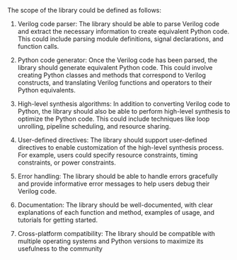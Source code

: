 The scope of the library could be defined as follows:

1. Verilog code parser: The library should be able to parse Verilog code and extract the necessary information to create equivalent Python code. This could include parsing module definitions, signal declarations, and function calls.

2. Python code generator: Once the Verilog code has been parsed, the library should generate equivalent Python code. This could involve creating Python classes and methods that correspond to Verilog constructs, and translating Verilog functions and operators to their Python equivalents.

3. High-level synthesis algorithms: In addition to converting Verilog code to Python, the library should also be able to perform high-level synthesis to optimize the Python code. This could include techniques like loop unrolling, pipeline scheduling, and resource sharing.

4. User-defined directives: The library should support user-defined directives to enable customization of the high-level synthesis process. For example, users could specify resource constraints, timing constraints, or power constraints.

5. Error handling: The library should be able to handle errors gracefully and provide informative error messages to help users debug their Verilog code.

6. Documentation: The library should be well-documented, with clear explanations of each function and method, examples of usage, and tutorials for getting started.

7. Cross-platform compatibility: The library should be compatible with multiple operating systems and Python versions to maximize its usefulness to the community

